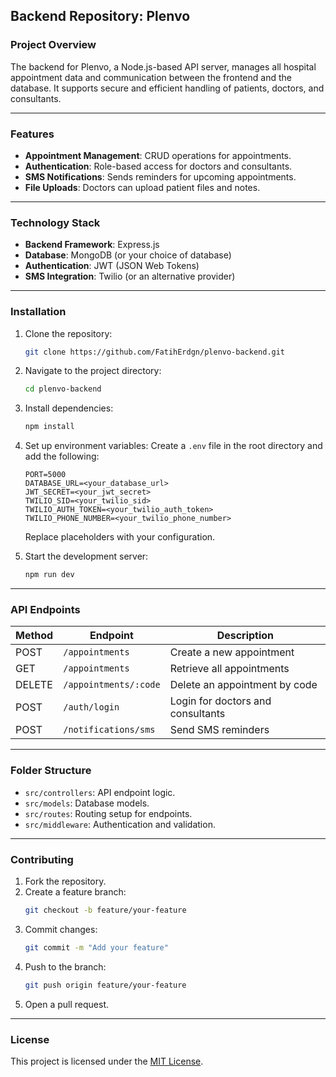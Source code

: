## Backend Repository: Plenvo

### Project Overview
The backend for Plenvo, a Node.js-based API server, manages all hospital appointment data and communication between the frontend and the database. It supports secure and efficient handling of patients, doctors, and consultants.

---

### Features
- **Appointment Management**: CRUD operations for appointments.
- **Authentication**: Role-based access for doctors and consultants.
- **SMS Notifications**: Sends reminders for upcoming appointments.
- **File Uploads**: Doctors can upload patient files and notes.

---

### Technology Stack
- **Backend Framework**: Express.js
- **Database**: MongoDB (or your choice of database)
- **Authentication**: JWT (JSON Web Tokens)
- **SMS Integration**: Twilio (or an alternative provider)

---

### Installation
1. Clone the repository:
   ```bash
   git clone https://github.com/FatihErdgn/plenvo-backend.git
   ```
2. Navigate to the project directory:
   ```bash
   cd plenvo-backend
   ```
3. Install dependencies:
   ```bash
   npm install
   ```
4. Set up environment variables:
   Create a `.env` file in the root directory and add the following:
   ```env
   PORT=5000
   DATABASE_URL=<your_database_url>
   JWT_SECRET=<your_jwt_secret>
   TWILIO_SID=<your_twilio_sid>
   TWILIO_AUTH_TOKEN=<your_twilio_auth_token>
   TWILIO_PHONE_NUMBER=<your_twilio_phone_number>
   ```
   Replace placeholders with your configuration.

5. Start the development server:
   ```bash
   npm run dev
   ```

---

### API Endpoints
| Method | Endpoint              | Description                       |
|--------|-----------------------|-----------------------------------|
| POST   | `/appointments`       | Create a new appointment          |
| GET    | `/appointments`       | Retrieve all appointments         |
| DELETE | `/appointments/:code` | Delete an appointment by code     |
| POST   | `/auth/login`         | Login for doctors and consultants |
| POST   | `/notifications/sms`  | Send SMS reminders                |

---

### Folder Structure
- `src/controllers`: API endpoint logic.
- `src/models`: Database models.
- `src/routes`: Routing setup for endpoints.
- `src/middleware`: Authentication and validation.

---

### Contributing
1. Fork the repository.
2. Create a feature branch:
   ```bash
   git checkout -b feature/your-feature
   ```
3. Commit changes:
   ```bash
   git commit -m "Add your feature"
   ```
4. Push to the branch:
   ```bash
   git push origin feature/your-feature
   ```
5. Open a pull request.

---

### License
This project is licensed under the [MIT License](LICENSE).
